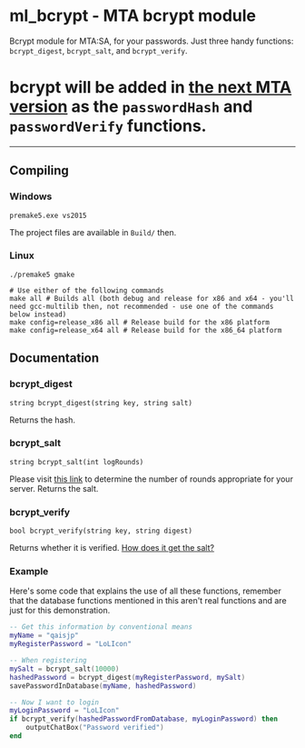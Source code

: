 # ml_bcrypt - MTA bcrypt module

Bcrypt module for MTA:SA, for your passwords. Just three handy functions: `bcrypt_digest`, `bcrypt_salt`, and `bcrypt_verify`.

# bcrypt will be added in [the next MTA version](https://github.com/multitheftauto/mtasa-blue/commit/422246213e10cba3e64eb9ef39ae787051c0501a) as the `passwordHash` and `passwordVerify` functions.

-------

## Compiling
### Windows
```
premake5.exe vs2015
```
The project files are available in `Build/` then.

### Linux
```
./premake5 gmake

# Use either of the following commands
make all # Builds all (both debug and release for x86 and x64 - you'll need gcc-multilib then, not recommended - use one of the commands below instead)
make config=release_x86 all # Release build for the x86 platform
make config=release_x64 all # Release build for the x86_64 platform
```

## Documentation
### bcrypt_digest
    string bcrypt_digest(string key, string salt)
Returns the hash.

### bcrypt_salt
    string bcrypt_salt(int logRounds)
Please visit [this link](http://security.stackexchange.com/questions/17207/recommended-of-rounds-for-bcrypt) to determine the number of rounds appropriate for your server.
Returns the salt.

### bcrypt_verify
    bool bcrypt_verify(string key, string digest)
Returns whether it is verified. [How does it get the salt?](http://stackoverflow.com/a/6833165/1517394)

### Example
Here's some code that explains the use of all these functions, remember that the database functions mentioned in this aren't real functions and are just for this demonstration.
```lua
-- Get this information by conventional means
myName = "qaisjp"
myRegisterPassword = "LoLIcon"

-- When registering
mySalt = bcrypt_salt(10000)
hashedPassword = bcrypt_digest(myRegisterPassword, mySalt)
savePasswordInDatabase(myName, hashedPassword)

-- Now I want to login
myLoginPassword = "LoLIcon"
if bcrypt_verify(hashedPasswordFromDatabase, myLoginPassword) then
    outputChatBox("Password verified")
end
```
